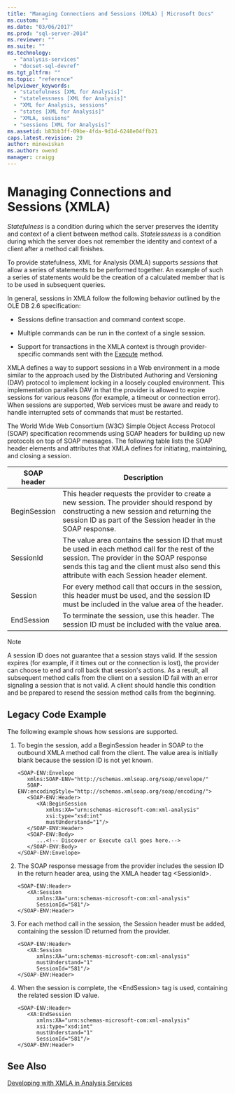 ```yaml
---
title: "Managing Connections and Sessions (XMLA) | Microsoft Docs"
ms.custom: ""
ms.date: "03/06/2017"
ms.prod: "sql-server-2014"
ms.reviewer: ""
ms.suite: ""
ms.technology: 
  - "analysis-services"
  - "docset-sql-devref"
ms.tgt_pltfrm: ""
ms.topic: "reference"
helpviewer_keywords: 
  - "statefulness [XML for Analysis]"
  - "statelessness [XML for Analysis]"
  - "XML for Analysis, sessions"
  - "states [XML for Analysis]"
  - "XMLA, sessions"
  - "sessions [XML for Analysis]"
ms.assetid: b83bb3ff-09be-4fda-9d1d-6248e04ffb21
caps.latest.revision: 29
author: minewiskan
ms.author: owend
manager: craigg
---
```

# Managing Connections and Sessions (XMLA)
  *Statefulness* is a condition during which the server preserves the identity and context of a client between method calls. *Statelessness* is a condition during which the server does not remember the identity and context of a client after a method call finishes.  
  
 To provide statefulness, XML for Analysis (XMLA) supports *sessions* that allow a series of statements to be performed together. An example of such a series of statements would be the creation of a calculated member that is to be used in subsequent queries.  
  
 In general, sessions in XMLA follow the following behavior outlined by the OLE DB 2.6 specification:  
  
-   Sessions define transaction and command context scope.  
  
-   Multiple commands can be run in the context of a single session.  
  
-   Support for transactions in the XMLA context is through provider-specific commands sent with the [Execute](../xmla/xml-elements-methods-execute.md) method.  
  
 XMLA defines a way to support sessions in a Web environment in a mode similar to the approach used by the Distributed Authoring and Versioning (DAV) protocol to implement locking in a loosely coupled environment. This implementation parallels DAV in that the provider is allowed to expire sessions for various reasons (for example, a timeout or connection error). When sessions are supported, Web services must be aware and ready to handle interrupted sets of commands that must be restarted.  
  
 The World Wide Web Consortium (W3C) Simple Object Access Protocol (SOAP) specification recommends using SOAP headers for building up new protocols on top of SOAP messages. The following table lists the SOAP header elements and attributes that XMLA defines for initiating, maintaining, and closing a session.  
  
|SOAP header|Description|  
|-----------------|-----------------|  
|BeginSession|This header requests the provider to create a new session. The provider should respond by constructing a new session and returning the session ID as part of the Session header in the SOAP response.|  
|SessionId|The value area contains the session ID that must be used in each method call for the rest of the session. The provider in the SOAP response sends this tag and the client must also send this attribute with each Session header element.|  
|Session|For every method call that occurs in the session, this header must be used, and the session ID must be included in the value area of the header.|  
|EndSession|To terminate the session, use this header. The session ID must be included with the value area.|  
  
> [!NOTE]  
>  A session ID does not guarantee that a session stays valid. If the session expires (for example, if it times out or the connection is lost), the provider can choose to end and roll back that session's actions. As a result, all subsequent method calls from the client on a session ID fail with an error signaling a session that is not valid. A client should handle this condition and be prepared to resend the session method calls from the beginning.  
  
## Legacy Code Example  
 The following example shows how sessions are supported.  
  
1.  To begin the session, add a BeginSession header in SOAP to the outbound XMLA method call from the client. The value area is initially blank because the session ID is not yet known.  
  
    ```  
    <SOAP-ENV:Envelope  
       xmlns:SOAP-ENV="http://schemas.xmlsoap.org/soap/envelope/"  
       SOAP-ENV:encodingStyle="http://schemas.xmlsoap.org/soap/encoding/">  
       <SOAP-ENV:Header>  
          <XA:BeginSession  
             xmlns:XA="urn:schemas-microsoft-com:xml-analysis"  
             xsi:type="xsd:int"  
             mustUnderstand="1"/>  
       </SOAP-ENV:Header>  
       <SOAP-ENV:Body>  
          ...<!-- Discover or Execute call goes here.-->  
       </SOAP-ENV:Body>  
    </SOAP-ENV:Envelope>  
    ```  
  
2.  The SOAP response message from the provider includes the session ID in the return header area, using the XMLA header tag \<SessionId>.  
  
    ```  
    <SOAP-ENV:Header>  
       <XA:Session  
          xmlns:XA="urn:schemas-microsoft-com:xml-analysis"  
          SessionId="581"/>  
    </SOAP-ENV:Header>  
    ```  
  
3.  For each method call in the session, the Session header must be added, containing the session ID returned from the provider.  
  
    ```  
    <SOAP-ENV:Header>  
       <XA:Session  
          xmlns:XA="urn:schemas-microsoft-com:xml-analysis"  
          mustUnderstand="1"  
          SessionId="581"/>  
    </SOAP-ENV:Header>  
    ```  
  
4.  When the session is complete, the \<EndSession> tag is used, containing the related session ID value.  
  
    ```  
    <SOAP-ENV:Header>  
       <XA:EndSession  
          xmlns:XA="urn:schemas-microsoft-com:xml-analysis"  
          xsi:type="xsd:int"  
          mustUnderstand="1"  
          SessionId="581"/>  
    </SOAP-ENV:Header>  
    ```  
  
## See Also  
 [Developing with XMLA in Analysis Services](developing-with-xmla-in-analysis-services.md)  
  
  
